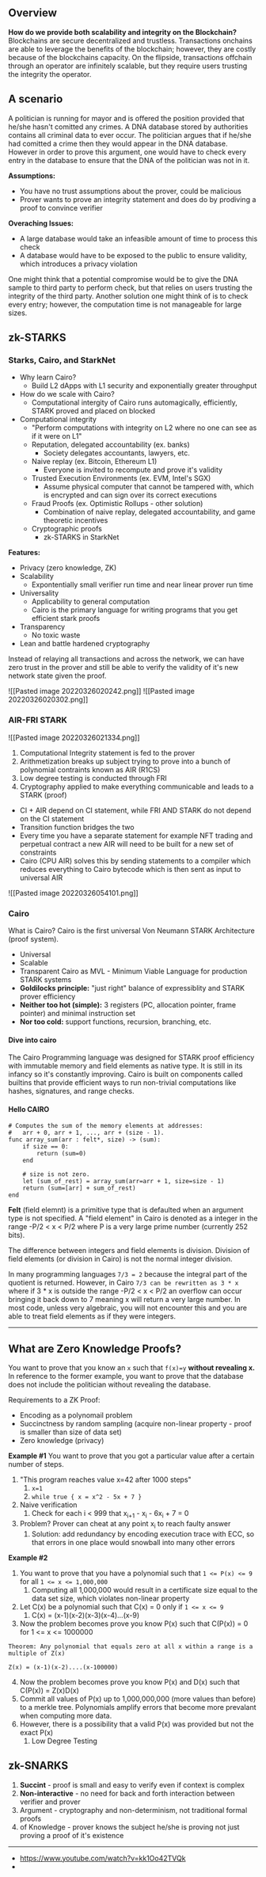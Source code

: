 ## Overview

**How do we provide both scalability and integrity on the Blockchain?** Blockchains are secure decentralized and trustless. Transactions onchains are able to leverage the benefits of the blockchain; however, they are costly because of the blockchains capacity. On the flipside, transactions offchain through an operator are infinitely scalable, but they require users trusting the integrity the operator.

## A scenario

A politician is running for mayor and is offered the position provided that he/she hasn't comitted any crimes. A DNA database stored by authorities contains all criminal data to ever occur. The politician argues that if he/she had comitted a crime then they would appear in the DNA database. However in order to prove this argument, one would have to check every entry in the database to ensure that the DNA of the politician was not in it.

**Assumptions:**
- You have no trust assumptions about the prover, could be malicious
- Prover wants to prove an integrity statement and does do by prodiving a proof to convince verifier

**Overaching Issues:**
- A large database would take an infeasible amount of time to process this check
- A database would have to be exposed to the public to ensure validity, which introduces a privacy violation 

One might think that  a potential compromise would be to give the DNA sample to third party to perform check, but that relies on users trusting the integrity of the third party. Another solution one might think of is to check every entry; however, the computation time is not manageable for large sizes.

## zk-STARKS

### Starks, Cairo, and StarkNet
- Why learn Cairo?
	- Build L2 dApps with L1 security and exponentially greater throughput
- How do we scale with Cairo?
	- Computational intergity of Cairo runs automagically, efficiently, STARK proved and placed on blocked
- Computational integrity
	- "Perform computations with integrity on L2 where no one can see as if it were on L1"
	- Reputation, delegated accountability (ex. banks)
		- Society delegates accountants, lawyers, etc.
	- Naive replay (ex. Bitcoin, Ethereum L1)
		- Everyone is invited to recompute and prove it's validity
	- Trusted Execution Environments (ex. EVM, Intel's SGX)
		- Assume physical computer that cannot be tampered with, which is encrypted and can sign over its correct executions
	- Fraud Proofs (ex. Optimistic Rollups - other solution)
		- Combination of naive replay, delegated accountability, and game theoretic incentives
	- Cryptographic proofs
		- zk-STARKS in StarkNet

**Features:**
- Privacy (zero knowledge, ZK)
- Scalability 
	- Expontentially small verifier run time and near linear prover run time
- Universality 
	- Applicability to general computation
	- Cairo is the primary language for writing programs that you get efficient stark proofs
- Transparency
	- No toxic waste
- Lean and battle hardened cryptography

Instead of relaying all transactions and across the network, we can have zero trust in the prover and still be able to verify the validity of it's new network state given the proof.

![[Pasted image 20220326020242.png]]
![[Pasted image 20220326020302.png]]

### AIR-FRI STARK

![[Pasted image 20220326021334.png]]

1. Computational Integrity statement is fed to the prover
2.  Arithmetization breaks up subject trying to prove into a bunch of polynomial contraints known as AIR (R1CS)
3. Low degree testing is conducted through FRI
4.  Cryptography applied to make everything communicable and leads to a STARK (proof)

 - CI + AIR depend on CI statement, while FRI AND STARK do not depend on the CI statement
 - Transition function bridges the two
 - Every time you have a separate statement for example NFT trading and perpetual contract a new AIR will need to be built for a new set of constraints
 - Cairo (CPU AIR) solves this by sending statements to a compiler which reduces everything to Cairo bytecode which is then sent as input to universal AIR

![[Pasted image 20220326054101.png]]

### Cairo

What is Cairo? Cairo is the first universal Von Neumann STARK Architecture (proof system).
- Universal 
- Scalable 
- Transparent 
Cairo as MVL - Minimum Viable Language for production STARK systems
- **Goldilocks principle:** "just right" balance of expressiblity and STARK prover efficiency
- **Neither too hot (simple):** 3 registers (PC, allocation pointer, frame pointer) and minimal instruction set
- **Nor too cold:** support functions, recursion, branching, etc.

#### Dive into cairo

The Cairo Programming language was designed for STARK proof efficiency with immutable memory and field elements as native type. It is still in its infancy so it's constantly improving. Cairo is built on components called builtins that provide efficient ways to run non-trivial computations like hashes, signatures, and range checks.

#### Hello CAIRO

```cairo 
# Computes the sum of the memory elements at addresses:
#   arr + 0, arr + 1, ..., arr + (size - 1).
func array_sum(arr : felt*, size) -> (sum):
    if size == 0:
        return (sum=0)
    end

    # size is not zero.
    let (sum_of_rest) = array_sum(arr=arr + 1, size=size - 1)
    return (sum=[arr] + sum_of_rest)
end
```

**Felt** (field elemnt) is a primitive type that is defaulted when an argument type is not specified. A "field element" in Cairo is denoted as a integer in the range -P/2 < x < P/2 where P is a very large prime number (currently 252 bits).

The difference between integers and field elements is division. Division of field elements (or division in Cairo) is not the normal integer division.

In many programming languages `7/3 = 2` because the integral part of the quotient is returned. However, in Cairo `7/3 can be rewritten as 3 * x` where if 3 * x is outside the range -P/2 < x < P/2 an overflow can occur bringing it back down to 7 meaning x will return a very large number. In most code, unless very algebraic, you will not encounter this and you are able to treat field elements as if they were integers. 

---

## What are Zero Knowledge Proofs?

You want to prove that you know an `x` such that `f(x)=y` **without revealing x.**  In reference to the former example, you want to prove that the database does not include the politician without revealing the database. 

Requirements to a ZK Proof:
- Encoding as a polynomail problem
- Succinctness by random sampling (acquire non-linear property - proof is smaller than size of data set)
- Zero knowledge (privacy)

**Example #1** 
You want to prove that you got a particular value after a certain number of steps.

1. "This program reaches value x=42 after 1000 steps"
	1. `x=1`
	2. `while true { x = x^2 - 5x + 7 }`
3. Naive verification
	1. Check for each i < 999 that x<sub>i+1</sub> - x<sub>i</sub> - 6x<sub>i</sub> + 7 = 0
2. Problem? Prover can cheat at any point x<sub>i</sub> to reach faulty answer
	1. Solution: add redundancy by encoding execution trace with ECC, so that errors in one place would snowball into many other errors

**Example #2**

1. You want to prove that you have a polynomial such that `1 <= P(x) <= 9` for all `1 <= x <= 1,000,000` 
	1. Computing all 1,000,000 would result in a certificate size equal to the data set size, which violates non-linear property
2. Let C(x) be a polynomial such that C(x) = 0 only if `1 <= x <= 9` 
	1. C(x) = (x-1)(x-2)(x-3)(x-4)...(x-9)
3. Now the problem becomes prove you know P(x) such that C(P(x)) = 0 for 1 <= x <= 1000000

```
Theorem: Any polynomial that equals zero at all x within a range is a multiple of Z(x)

Z(x) = (x-1)(x-2)....(x-100000)
```

4. Now the problem becomes prove you know P(x) and D(x) such that C(P(x)) = Z(x)D(x)
5. Commit all values of P(x) up to 1,000,000,000 (more values than before) to a merkle tree. Polynomials amplify errors that become more prevalant when computing more data.
6. However, there is a possibility that a valid P(x) was provided but not the exact P(x)
	1. Low Degree Testing

## zk-SNARKS

1.  **Succint** - proof is small and easy to verify even if context is complex
2. **Non-interactive** - no need for back and forth interaction between verifier and prover 
3. Argument - cryptography and non-determinism, not traditional formal proofs
4. of Knowledge - prover knows the subject he/she is proving not just proving a proof of it's existence



--- 
- https://www.youtube.com/watch?v=kk1Oo42TVQk
- 